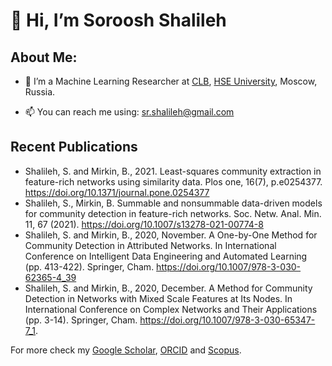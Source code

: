 # 👋 Hi, I’m Soroosh Shalileh 


## About Me:
  - 🌱 I’m a Machine Learning Researcher at [CLB](https://www.hse.ru/en/neuroling/), [HSE University](https://www.hse.ru/en/), Moscow, Russia. 


- 📫 You can reach me using: sr.shalileh@gmail.com 

## Recent Publications

- Shalileh, S. and Mirkin, B., 2021. Least-squares community extraction in feature-rich networks using similarity data. Plos one, 16(7), p.e0254377. https://doi.org/10.1371/journal.pone.0254377
- Shalileh, S., Mirkin, B. Summable and nonsummable data-driven models for community detection in feature-rich networks. Soc. Netw. Anal. Min. 11, 67 (2021). https://doi.org/10.1007/s13278-021-00774-8
- Shalileh, S. and Mirkin, B., 2020, November. A One-by-One Method for Community Detection in Attributed Networks. In International Conference on Intelligent Data Engineering and Automated Learning (pp. 413-422). Springer, Cham. https://doi.org/10.1007/978-3-030-62365-4_39 
- Shalileh, S. and Mirkin, B., 2020, December. A Method for Community Detection in Networks with Mixed Scale Features at Its Nodes. In International Conference on Complex Networks and Their Applications (pp. 3-14). Springer, Cham. https://doi.org/10.1007/978-3-030-65347-7_1.


For more check my [Google Scholar](), [ORCID](https://orcid.org/0000-0001-6226-4990) and [Scopus](https://www.scopus.com/authid/detail.uri?partnerID=HzOxMe3b&authorId=57202057084&origin=inward).




<!---
Sorooshi/Sorooshi is a ✨ special ✨ repository because its `README.md` (this file) appears on your GitHub profile.
You can click the Preview link to take a look at your changes.
--->
